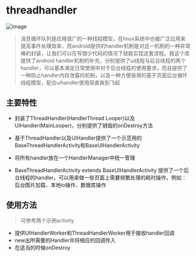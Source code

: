 # threadhandler


![image](https://github.com/jw20082009/threadhandler/master/images/output.gif)

> 消息循环队列是应用很广的一种线程模型，在linux系统中也被广泛应用来提高事件处理效率，而android提供的handler机制是对这一机制的一种非常棒的封装，让我们可以在写很少代码的情况下就能实现这套流程。我这个库提供了android handler机制的补充，分别提供了ui线程与后台线程的两个handler，可以基本满足日常使用中对于后台线程的使用要求，而且提供了一种防止handler内存泄露的机制，以及一种方便易用的基于页面后台循环线程模型，配合uihandler使用简直爽到飞起

## 主要特性
* 封装了ThreadHandler(HandlerThread Looper)以及UIHandler(MainLooper)，分别提供了销毁的onDestroy方法

* 基于ThreadHandler以及UIHandler提供了一个示范用的BaseThreadHandlerActivity和BaseUIHandlerActivity

* 将所有handler放在一个HandlerManager中统一管理

* BaseThreadHandlerActivity extends BaseUIHandlerActivity 提供了一个后台线程的handler，可以用来做一些页面上需要频繁处理的耗时操作，例如：后台图片加载、本地io操作、数据库操作
## 使用方法
> 可参考两个示例activity
* 提供UIHandlerWorker和ThreadHandlerWorker用于接收handler回调
* new出所需要的Handler并将相应的回调传入
* 在适当的时候onDestroy

